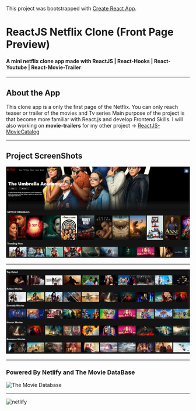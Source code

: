 This project was bootstrapped with [Create React App](https://github.com/facebook/create-react-app).

# ReactJS Netflix Clone (Front Page Preview)

#### A mini netflix clone app made with ReactJS | React-Hooks | React-Youtube | React-Movie-Trailer #####

--- 

## About the App

This clone app is a only the first page of the Netflix. You can only reach teaser or trailer of the movies and Tv series Main purpose of the project is that become more familiar with React.js and develop Frontend Skills. I will also working on **movie-trailers** for my other project -> [ReactJS-MovieCatalog](https://github.com/Bgstatic/ReactJS-MovieCatalog)

---

## Project ScreenShots

![Main Page](https://github.com/Bgstatic/ReactJS-Netflix-Clone/blob/master/img/Page1.png)

---

![Page 2](https://github.com/Bgstatic/ReactJS-Netflix-Clone/blob/master/img/Page2.png)

---

### Powered By Netlify and The Movie DataBase ###

![The Movie Database](https://www.underconsideration.com/brandnew/archives/the_movie_db_logo_before_after.png)

---

![netlify](https://blog.back4app.com/wp-content/uploads/2019/11/netlify-alternatives-1140x515.png)

